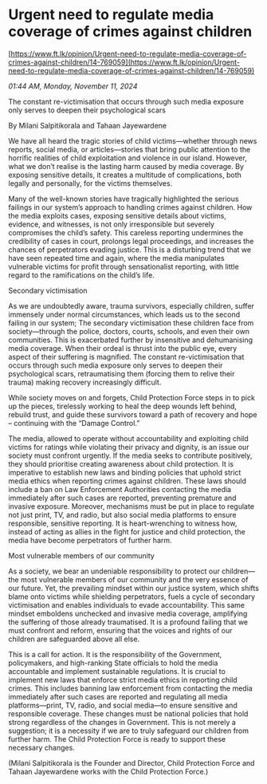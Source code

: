 # Urgent need to regulate media coverage of crimes against children

[https://www.ft.lk/opinion/Urgent-need-to-regulate-media-coverage-of-crimes-against-children/14-769059](https://www.ft.lk/opinion/Urgent-need-to-regulate-media-coverage-of-crimes-against-children/14-769059)

*01:44 AM, Monday, November 11, 2024*

The constant re-victimisation that occurs through such media exposure only serves to deepen their psychological scars

By Milani Salpitikorala and Tahaan Jayewardene

We have all heard the tragic stories of child victims—whether through news reports, social media, or articles—stories that bring public attention to the horrific realities of child exploitation and violence in our island. However, what we don’t realise is the lasting harm caused by media coverage. By exposing sensitive details, it creates a multitude of complications, both legally and personally, for the victims themselves.

Many of the well-known stories have tragically highlighted the serious failings in our system’s approach to handling crimes against children. How the media exploits cases, exposing sensitive details about victims, evidence, and witnesses, is not only irresponsible but severely compromises the child’s safety. This careless reporting undermines the credibility of cases in court, prolongs legal proceedings, and increases the chances of perpetrators evading justice. This is a disturbing trend that we have seen repeated time and again, where the media manipulates vulnerable victims for profit through sensationalist reporting, with little regard to the ramifications on the child’s life.

Secondary victimisation

As we are undoubtedly aware, trauma survivors, especially children, suffer immensely under normal circumstances, which leads us to the second failing in our system; The secondary victimisation these children face from society—through the police, doctors, courts, schools, and even their own communities. This is exacerbated further by insensitive and dehumanising media coverage. When their ordeal is thrust into the public eye, every aspect of their suffering is magnified. The constant re-victimisation that occurs through such media exposure only serves to deepen their psychological scars, retraumatising them (forcing them to relive their trauma) making recovery increasingly difficult.

While society moves on and forgets, Child Protection Force steps in to pick up the pieces, tirelessly working to heal the deep wounds left behind, rebuild trust, and guide these survivors toward a path of recovery and hope – continuing with the “Damage Control.”

The media, allowed to operate without accountability and exploiting child victims for ratings while violating their privacy and dignity, is an issue our society must confront urgently. If the media seeks to contribute positively, they should prioritise creating awareness about child protection. It is imperative to establish new laws and binding policies that uphold strict media ethics when reporting crimes against children. These laws should include a ban on Law Enforcement Authorities contacting the media immediately after such cases are reported, preventing premature and invasive exposure. Moreover, mechanisms must be put in place to regulate not just print, TV, and radio, but also social media platforms to ensure responsible, sensitive reporting. It is heart-wrenching to witness how, instead of acting as allies in the fight for justice and child protection, the media have become perpetrators of further harm.

Most vulnerable members of our community

As a society, we bear an undeniable responsibility to protect our children—the most vulnerable members of our community and the very essence of our future. Yet, the prevailing mindset within our justice system, which shifts blame onto victims while shielding perpetrators, fuels a cycle of secondary victimisation and enables individuals to evade accountability. This same mindset emboldens unchecked and invasive media coverage, amplifying the suffering of those already traumatised. It is a profound failing that we must confront and reform, ensuring that the voices and rights of our children are safeguarded above all else.

This is a call for action. It is the responsibility of the Government, policymakers, and high-ranking State officials to hold the media accountable and implement sustainable regulations. It is crucial to implement new laws that enforce strict media ethics in reporting child crimes. This includes banning law enforcement from contacting the media immediately after such cases are reported and regulating all media platforms—print, TV, radio, and social media—to ensure sensitive and responsible coverage. These changes must be national policies that hold strong regardless of the changes in Government. This is not merely a suggestion; it is a necessity if we are to truly safeguard our children from further harm. The Child Protection Force is ready to support these necessary changes.

(Milani Salpitikorala is the Founder and Director, Child Protection Force and Tahaan Jayewardene works with the Child Protection Force.)

